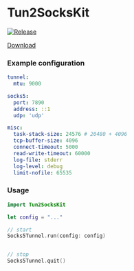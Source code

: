 # Tun2SocksKit

[![Release](https://github.com/Wanwire/FloxcoreTun2SocksKit/actions/workflows/release.yml/badge.svg)](https://github.com/Wanwire/FloxcoreTun2SocksKit/actions/workflows/release.yml)

[Download](https://github.com/Wanwire/FloxcoreTun2SocksKit/releases/latest "download latest release")

### Example configuration
```yml
tunnel:
  mtu: 9000

socks5:
  port: 7890
  address: ::1
  udp: 'udp'

misc:
  task-stack-size: 24576 # 20480 + 4096
  tcp-buffer-size: 4096
  connect-timeout: 5000
  read-write-timeout: 60000
  log-file: stderr
  log-level: debug
  limit-nofile: 65535
```

### Usage
```swift
import Tun2SocksKit

let config = "..."

// start
Socks5Tunnel.run(config: config)


// stop
Socks5Tunnel.quit()
```

